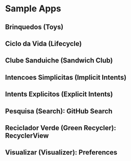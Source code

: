 # Sample Apps

## Brinquedos (Toys)

## Ciclo da Vida (Lifecycle)

## Clube Sanduiche (Sandwich Club)

## Intencoes Simplicitas (Implicit Intents)

## Intents Explicitos (Explicit Intents)

## Pesquisa (Search): GitHub Search

## Reciclador Verde (Green Recycler): RecyclerView

## Visualizar (Visualizer): Preferences


